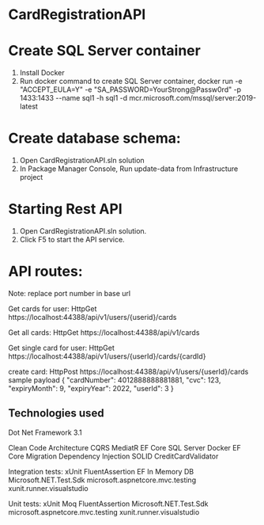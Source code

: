 # CardRegistrationAPI

# Create SQL Server container

1. Install Docker
2. Run docker command to create SQL Server container, docker run -e "ACCEPT_EULA=Y" -e "SA_PASSWORD=YourStrong@Passw0rd" -p 1433:1433 --name sql1 -h sql1 -d mcr.microsoft.com/mssql/server:2019-latest

# Create database schema:
1. Open CardRegistrationAPI.sln solution
2. In Package Manager Console, Run update-data from Infrastructure project

# Starting Rest API
1. Open CardRegistrationAPI.sln solution.
2. Click F5 to start the API service.

# API routes:

Note: replace port number in base url

Get cards for user:
HttpGet
https://localhost:44388/api/v1/users/{userid}/cards

Get all cards:
HttpGet
https://localhost:44388/api/v1/cards

Get single card for user:
HttpGet
https://localhost:44388/api/v1/users/{userId}/cards/{cardId}

create card:
HttpPost
https://localhost:44388/api/v1/users/{userId}/cards
sample payload
{
 "cardNumber": 4012888888881881,
 "cvc": 123,
 "expiryMonth": 9,
 "expiryYear": 2022,
 "userId": 3
}

## Technologies used

Dot Net Framework 3.1

Clean Code Architecture
CQRS
MediatR
EF Core
SQL Server
Docker
EF Core Migration
Dependency Injection
SOLID
CreditCardValidator

Integration tests:
xUnit
FluentAssertion
EF In Memory DB
Microsoft.NET.Test.Sdk
microsoft.aspnetcore.mvc.testing
xunit.runner.visualstudio


Unit tests:
xUnit
Moq
FluentAssertion
Microsoft.NET.Test.Sdk
microsoft.aspnetcore.mvc.testing
xunit.runner.visualstudio


